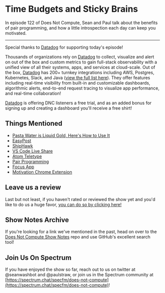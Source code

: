 # Time Budgets and Sticky Brains

In episode 122 of Does Not Compute, Sean and Paul talk about the benefits of pair programming, and
how a little introspection each day can keep you motivated.

---

Special thanks to [Datadog](https://www.datadoghq.com/doesnotcompute) for supporting today's episode!

Thousands of organizations rely on [Datadog](https://www.datadoghq.com/doesnotcompute) to collect, visualize and alert on out of the box and custom metrics to gain full-stack observability with a unified view of all their systems, apps, and services at cloud-scale. Out of the box, [Datadog](https://www.datadoghq.com/doesnotcompute) has 200+ turnkey integrations including AWS, Postgres, Kubernetes, Slack, and Java ([view the full list here](https://www.datadoghq.com/product/integrations/)). They offer features including real-time visibility from built-in and customizable dashboards, algorithmic alerts, end-to-end request tracing to visualize app performance, and real-time collaboration!

[Datadog](https://www.datadoghq.com/doesnotcompute) is offering DNC listeners a free trial, and as an added bonus for signing up and creating a dashboard you'll receive a free shirt!

## Things Mentioned

* [Pasta Water is Liquid Gold, Here's How to Use It](https://www.bonappetit.com/story/save-your-pasta-water)
* [EasyPost](https://www.easypost.com/)
* [ShipHawk](https://shiphawk.com/)
* [VS Code Live Share](https://code.visualstudio.com/blogs/2017/11/15/live-share)
* [Atom Teletype](https://teletype.atom.io/)
* [Pair Programming](https://en.wikipedia.org/wiki/Pair_programming)
* [Focus App](https://heyfocus.com/)
* [Motivation Chrome Extension](https://chrome.google.com/webstore/detail/motivation/ofdgfpchbidcgncgfpdlpclnpaemakoj?hl=en)

## Leave us a review

Last but not least, if you haven't rated or reviewed the show yet and you'd like to do us a huge favor, [you can do so by clicking here!](https://itunes.apple.com/us/podcast/does-not-compute/id1048731980?mt=2)

## Show Notes Archive

If you're looking for a link we've mentioned in the past, head on over to the [Does Not Compute Show Notes](https://github.com/seanwash/dnccast-show-notes) repo and use GitHub's excellent search tool!

## Join Us On Spectrum

If you have enjoyed the show so far, reach out to us on twitter at @seanwashbot and @paulstraw, or join us in the Spectrum community at [https://spectrum.chat/specfm/does-not-compute](https://spectrum.chat/specfm/does-not-compute)!
